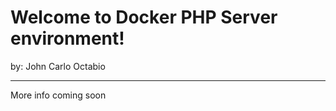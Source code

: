 <h1>Welcome to Docker PHP Server environment!</h1>

by: John Carlo Octabio

-----------------------------------------------

More info coming soon
